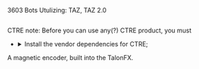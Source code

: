 3603 Bots Utulizing: TAZ, TAZ 2.0 

##
CTRE note: Before you can use any(?) CTRE product, you must
<ul>
    <li>
    <details>   
    <summary>
Install the vendor dependencies for CTRE;
    </summary>
    <ul>
        <li>Open the command palette in VSCode</li>
        <li>Click `Manage Vendor Libraries`, `install online`</li>
        <li>Go online and find the vendor link for CTRE, pasting that into the following prompt.</li>
    </ul>
</details>
</li>
</ul> 
A magnetic encoder, built into the TalonFX.